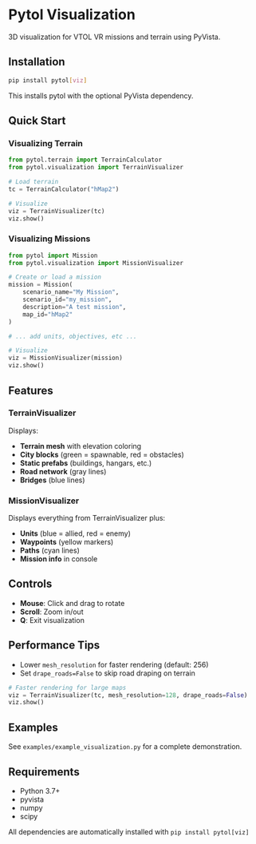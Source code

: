 # Pytol Visualization

3D visualization for VTOL VR missions and terrain using PyVista.

## Installation

```bash
pip install pytol[viz]
```

This installs pytol with the optional PyVista dependency.

## Quick Start

### Visualizing Terrain

```python
from pytol.terrain import TerrainCalculator
from pytol.visualization import TerrainVisualizer

# Load terrain
tc = TerrainCalculator("hMap2")

# Visualize
viz = TerrainVisualizer(tc)
viz.show()
```

### Visualizing Missions

```python
from pytol import Mission
from pytol.visualization import MissionVisualizer

# Create or load a mission
mission = Mission(
    scenario_name="My Mission",
    scenario_id="my_mission",
    description="A test mission",
    map_id="hMap2"
)

# ... add units, objectives, etc ...

# Visualize
viz = MissionVisualizer(mission)
viz.show()
```

## Features

### TerrainVisualizer

Displays:
- **Terrain mesh** with elevation coloring
- **City blocks** (green = spawnable, red = obstacles)
- **Static prefabs** (buildings, hangars, etc.)
- **Road network** (gray lines)
- **Bridges** (blue lines)

### MissionVisualizer

Displays everything from TerrainVisualizer plus:
- **Units** (blue = allied, red = enemy)
- **Waypoints** (yellow markers)
- **Paths** (cyan lines)
- **Mission info** in console

## Controls

- **Mouse**: Click and drag to rotate
- **Scroll**: Zoom in/out
- **Q**: Exit visualization

## Performance Tips

- Lower `mesh_resolution` for faster rendering (default: 256)
- Set `drape_roads=False` to skip road draping on terrain

```python
# Faster rendering for large maps
viz = TerrainVisualizer(tc, mesh_resolution=128, drape_roads=False)
viz.show()
```

## Examples

See `examples/example_visualization.py` for a complete demonstration.

## Requirements

- Python 3.7+
- pyvista
- numpy
- scipy

All dependencies are automatically installed with `pip install pytol[viz]`
